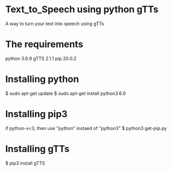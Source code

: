 # Text_to_Speech using python gTTs
A way to turn your text into speech using gTTs

# The requirements
python 3.6.9
gTTS 2.1.1
pip 20.0.2

# Installing python
$ sudo apt-get update
$ sudo apt-get install python3.6.9

# Installing pip3 
if python-v<3, then use "python" instaed of "python3"
$ python3 get-pip.py

# Installing gTTs
$ pip3 install gTTS
